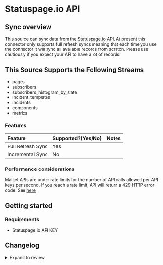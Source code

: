 # Statuspage.io API

## Sync overview

This source can sync data from the [Statuspage.io API](https://developer.statuspage.io). At present this connector only supports full refresh syncs meaning that each time you use the connector it will sync all available records from scratch. Please use cautiously if you expect your API to have a lot of records.

## This Source Supports the Following Streams

- pages
- subscribers
- subscribers_histogram_by_state
- incident_templates
- incidents
- components
- metrics

### Features

| Feature           | Supported?\(Yes/No\) | Notes |
| :---------------- | :------------------- | :---- |
| Full Refresh Sync | Yes                  |       |
| Incremental Sync  | No                   |       |

### Performance considerations

Mailjet APIs are under rate limits for the number of API calls allowed per API keys per second. If you reach a rate limit, API will return a 429 HTTP error code. See [here](https://developer.statuspage.io/#section/Rate-Limiting)

## Getting started

### Requirements

- Statuspage.io API KEY

## Changelog

<details>
  <summary>Expand to review</summary>

| Version | Date       | Pull Request                                              | Subject                                         |
|:--------|:-----------| :-------------------------------------------------------- | :---------------------------------------------- |
| 0.2.21 | 2025-09-17 | [60082](https://github.com/airbytehq/airbyte/pull/60082) | Update dependencies |
| 0.2.20 | 2025-05-04 | [58977](https://github.com/airbytehq/airbyte/pull/58977) | Update dependencies |
| 0.2.19 | 2025-04-19 | [58388](https://github.com/airbytehq/airbyte/pull/58388) | Update dependencies |
| 0.2.18 | 2025-04-12 | [57935](https://github.com/airbytehq/airbyte/pull/57935) | Update dependencies |
| 0.2.17 | 2025-04-05 | [57421](https://github.com/airbytehq/airbyte/pull/57421) | Update dependencies |
| 0.2.16 | 2025-03-29 | [56897](https://github.com/airbytehq/airbyte/pull/56897) | Update dependencies |
| 0.2.15 | 2025-03-22 | [56253](https://github.com/airbytehq/airbyte/pull/56253) | Update dependencies |
| 0.2.14 | 2025-03-08 | [55625](https://github.com/airbytehq/airbyte/pull/55625) | Update dependencies |
| 0.2.13 | 2025-03-01 | [55120](https://github.com/airbytehq/airbyte/pull/55120) | Update dependencies |
| 0.2.12 | 2025-02-22 | [54481](https://github.com/airbytehq/airbyte/pull/54481) | Update dependencies |
| 0.2.11 | 2025-02-15 | [54104](https://github.com/airbytehq/airbyte/pull/54104) | Update dependencies |
| 0.2.10 | 2025-02-08 | [53588](https://github.com/airbytehq/airbyte/pull/53588) | Update dependencies |
| 0.2.9 | 2025-02-01 | [53092](https://github.com/airbytehq/airbyte/pull/53092) | Update dependencies |
| 0.2.8 | 2025-01-25 | [52459](https://github.com/airbytehq/airbyte/pull/52459) | Update dependencies |
| 0.2.7 | 2025-01-18 | [51971](https://github.com/airbytehq/airbyte/pull/51971) | Update dependencies |
| 0.2.6 | 2025-01-11 | [51401](https://github.com/airbytehq/airbyte/pull/51401) | Update dependencies |
| 0.2.5 | 2025-01-04 | [50749](https://github.com/airbytehq/airbyte/pull/50749) | Update dependencies |
| 0.2.4 | 2024-12-21 | [50348](https://github.com/airbytehq/airbyte/pull/50348) | Update dependencies |
| 0.2.3 | 2024-12-14 | [49782](https://github.com/airbytehq/airbyte/pull/49782) | Update dependencies |
| 0.2.2 | 2024-12-12 | [49426](https://github.com/airbytehq/airbyte/pull/49426) | Update dependencies |
| 0.2.1 | 2024-08-16 | [44196](https://github.com/airbytehq/airbyte/pull/44196) | Bump source-declarative-manifest version |
| 0.2.0 | 2024-08-14 | [44061](https://github.com/airbytehq/airbyte/pull/44061) | Refactor connector to manifest-only format |
| 0.1.13 | 2024-08-12 | [43866](https://github.com/airbytehq/airbyte/pull/43866) | Update dependencies |
| 0.1.12 | 2024-08-10 | [43525](https://github.com/airbytehq/airbyte/pull/43525) | Update dependencies |
| 0.1.11 | 2024-08-03 | [43208](https://github.com/airbytehq/airbyte/pull/43208) | Update dependencies |
| 0.1.10 | 2024-07-27 | [42596](https://github.com/airbytehq/airbyte/pull/42596) | Update dependencies |
| 0.1.9 | 2024-07-20 | [42324](https://github.com/airbytehq/airbyte/pull/42324) | Update dependencies |
| 0.1.8 | 2024-07-13 | [41828](https://github.com/airbytehq/airbyte/pull/41828) | Update dependencies |
| 0.1.7 | 2024-07-10 | [41413](https://github.com/airbytehq/airbyte/pull/41413) | Update dependencies |
| 0.1.6 | 2024-07-09 | [41290](https://github.com/airbytehq/airbyte/pull/41290) | Update dependencies |
| 0.1.5 | 2024-07-06 | [40902](https://github.com/airbytehq/airbyte/pull/40902) | Update dependencies |
| 0.1.4 | 2024-06-26 | [40182](https://github.com/airbytehq/airbyte/pull/40182) | Update dependencies |
| 0.1.3   | 2024-06-20 | [#38662](https://github.com/airbytehq/airbyte/pull/38662) | Make connector compatible with Builder          |
| 0.1.2   | 2024-06-04 | [39064](https://github.com/airbytehq/airbyte/pull/39064) | [autopull] Upgrade base image to v1.2.1 |
| 0.1.1   | 2024-05-20 | [38451](https://github.com/airbytehq/airbyte/pull/38451) | [autopull] base image + poetry + up_to_date |
| 0.1.0   | 2022-10-30 | [#18664](https://github.com/airbytehq/airbyte/pull/18664) | 🎉 New Source: Statuspage.io API [low-code CDK] |

</details>
